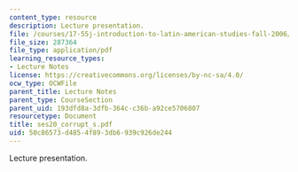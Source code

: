 ```yaml
---
content_type: resource
description: Lecture presentation.
file: /courses/17-55j-introduction-to-latin-american-studies-fall-2006/50c86573d4854f893db6939c926de244_ses20_corrupt_s.pdf
file_size: 287364
file_type: application/pdf
learning_resource_types:
- Lecture Notes
license: https://creativecommons.org/licenses/by-nc-sa/4.0/
ocw_type: OCWFile
parent_title: Lecture Notes
parent_type: CourseSection
parent_uid: 193dfd8a-3dfb-364c-c36b-a92ce5706807
resourcetype: Document
title: ses20_corrupt_s.pdf
uid: 50c86573-d485-4f89-3db6-939c926de244
---
```

Lecture presentation.